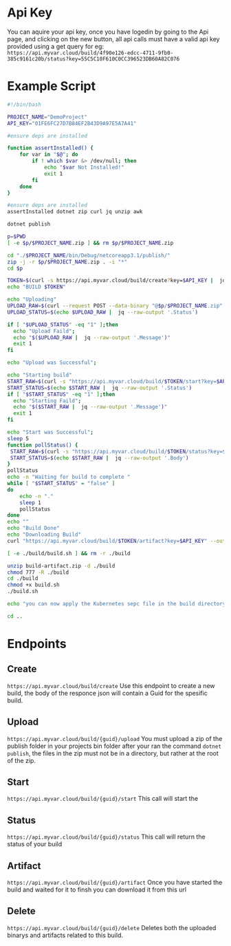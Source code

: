 # Api Key

You can aquire your api key, once you have logedin by going to the Api page, and clicking on the new button, all api calls must have a valid api key provided using a get query for eg:
``https://api.myvar.cloud/build/4f90e126-edcc-4711-9fb0-385c9161c20b/status?key=55C5C10F610C0CC396523DB60A82C076``

# Example Script

```bash
#!/bin/bash

PROJECT_NAME="DemoProject"
API_KEY="01FE6FC27D7B84EF2B43D9A97E5A7A41"

#ensure deps are installed

function assertInstalled() {
    for var in "$@"; do
        if ! which $var &> /dev/null; then
            echo "$var Not Installed!"
            exit 1
        fi
    done
}

#ensure deps are installed
assertInstalled dotnet zip curl jq unzip awk

dotnet publish

p=$PWD
[ -e $p/$PROJECT_NAME.zip ] && rm $p/$PROJECT_NAME.zip

cd "./$PROJECT_NAME/bin/Debug/netcoreapp3.1/publish/"
zip -j -r $p/$PROJECT_NAME.zip . -i "*"
cd $p

TOKEN=$(curl -s https://api.myvar.cloud/build/create?key=$API_KEY |  jq --raw-output '.Body.BuildId')
echo "BUILD $TOKEN"

echo "Uploading"
UPLOAD_RAW=$(curl --request POST --data-binary "@$p/$PROJECT_NAME.zip" "https://api.myvar.cloud/build/$TOKEN/upload?key=$API_KEY")
UPLOAD_STATUS=$(echo $UPLOAD_RAW |  jq --raw-output '.Status')

if [ "$UPLOAD_STATUS" -eq "1" ];then
  echo "Upload Faild";
  echo "$($UPLOAD_RAW |  jq --raw-output '.Message')"
  exit 1
fi

echo "Upload was Successful";

echo "Starting build"
START_RAW=$(curl -s "https://api.myvar.cloud/build/$TOKEN/start?key=$API_KEY" )
START_STATUS=$(echo $START_RAW |  jq --raw-output '.Status')
if [ "$START_STATUS" -eq "1" ];then
  echo "Starting Faild";
  echo "$($START_RAW |  jq --raw-output '.Message')"
  exit 1
fi

echo "Start was Successful";
sleep 5
function pollStatus() {
 START_RAW=$(curl -s "https://api.myvar.cloud/build/$TOKEN/status?key=$API_KEY" )
 START_STATUS=$(echo $START_RAW |  jq --raw-output '.Body')
}
pollStatus
echo -n "Waiting for build to complete "
while [ "$START_STATUS" = "false" ]
do
    echo -n "."
    sleep 1
    pollStatus
done
echo ""
echo "Build Done"
echo "Downloading Build"
curl "https://api.myvar.cloud/build/$TOKEN/artifact?key=$API_KEY" --output build-artifact.zip

[ -e ./build/build.sh ] && rm -r ./build

unzip build-artifact.zip -d ./build
chmod 777 -R ./build
cd ./build
chmod +x build.sh
./build.sh

echo "you can now apply the Kubernetes sepc file in the build directory"

cd ..

```

# Endpoints

## Create

``https://api.myvar.cloud/build/create``
Use this endpoint to create a new build, the body of the responce json will contain a Guid for the spesific build.

## Upload

``https://api.myvar.cloud/build/{guid}/upload``
You must upload a zip of the publish folder in your projects bin folder after your ran the command ``dotnet publish``, the files in the zip must not be in a directory, but rather at the root of the zip.

## Start

``https://api.myvar.cloud/build/{guid}/start``
This call will start the
## Status

``https://api.myvar.cloud/build/{guid}/status``
This call will return the status of your build

## Artifact

``https://api.myvar.cloud/build/{guid}/artifact``
Once you have started the build and waited for it to finsh you can download it from this url

## Delete

``https://api.myvar.cloud/build/{guid}/delete``
Deletes both the uploaded binarys and artifacts related to this build.

